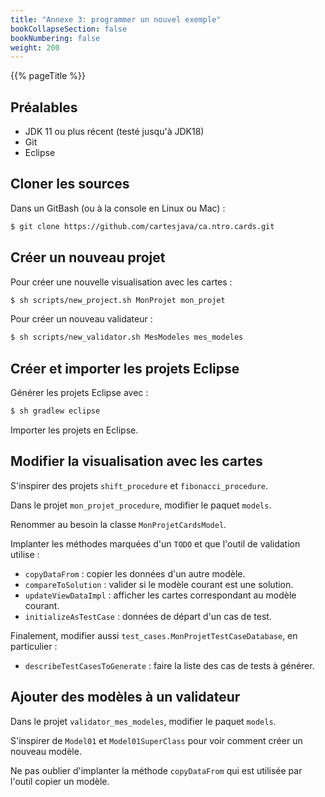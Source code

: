 ```yaml
---
title: "Annexe 3: programmer un nouvel exemple"
bookCollapseSection: false
bookNumbering: false
weight: 200
---
```


{{% pageTitle %}}

## Préalables

* JDK 11 ou plus récent (testé jusqu'à JDK18)
* Git
* Eclipse

## Cloner les sources

Dans un GitBash (ou à la console en Linux ou Mac)&nbsp;:

```bash
$ git clone https://github.com/cartesjava/ca.ntro.cards.git
```

## Créer un nouveau projet

Pour créer une nouvelle visualisation avec les cartes&nbsp;:

```bash
$ sh scripts/new_project.sh MonProjet mon_projet
```

Pour créer un nouveau validateur&nbsp;:


```bash
$ sh scripts/new_validator.sh MesModeles mes_modeles
```

## Créer et importer les projets Eclipse

Générer les projets Eclipse avec&nbsp;:

```bash
$ sh gradlew eclipse
```

Importer les projets en Eclipse. 

## Modifier la visualisation avec les cartes

S'inspirer des projets `shift_procedure` et `fibonacci_procedure`.

Dans le projet `mon_projet_procedure`, modifier le paquet `models`.

Renommer au besoin la classe `MonProjetCardsModel`.

Implanter les méthodes marquées d'un `TODO` et que l'outil de validation utilise&nbsp;:

* `copyDataFrom`&nbsp;: copier les données d'un autre modèle.
* `compareToSolution`&nbsp;: valider si le modèle courant est une solution.
* `updateViewDataImpl`&nbsp;: afficher les cartes correspondant au modèle courant.
* `initializeAsTestCase`&nbsp;: données de départ d'un cas de test.

Finalement, modifier aussi  `test_cases.MonProjetTestCaseDatabase`, en particulier&nbsp;:

* `describeTestCasesToGenerate`&nbsp;: faire la liste des cas de tests à générer.


## Ajouter des modèles à un validateur

Dans le projet `validator_mes_modeles`, modifier le paquet `models`.

S'inspirer de `Model01` et `Model01SuperClass` pour voir comment créer un nouveau modèle.

Ne pas oublier d'implanter la méthode `copyDataFrom` qui est utilisée par l'outil copier un modèle.

